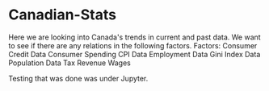 # Canadian-Stats
Here we are looking into Canada's trends in current and past data. 
We want to see if there are any relations in the following factors. 
Factors: 
Consumer Credit Data
Consumer Spending
CPI Data
Employment Data
Gini Index Data
Population Data
Tax Revenue 
Wages

Testing that was done was under Jupyter.
